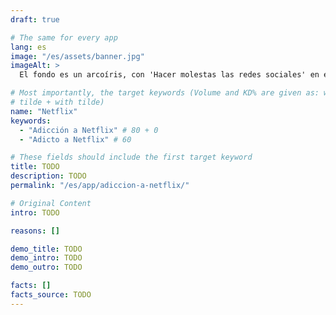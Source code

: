 ```yaml
---
draft: true

# The same for every app
lang: es
image: "/es/assets/banner.jpg"
imageAlt: >
  El fondo es un arcoíris, con 'Hacer molestas las redes sociales' en el centro usando la fuente Comic Sans, y un gato mal dibujado en la esquina superior derecha. Hace referencia al meme de internet 'graphic design is my passion'.

# Most importantly, the target keywords (Volume and KD% are given as: without
# tilde + with tilde)
name: "Netflix"
keywords:
  - "Adicción a Netflix" # 80 + 0
  - "Adicto a Netflix" # 60

# These fields should include the first target keyword
title: TODO
description: TODO
permalink: "/es/app/adiccion-a-netflix/"

# Original Content
intro: TODO

reasons: []

demo_title: TODO
demo_intro: TODO
demo_outro: TODO

facts: []
facts_source: TODO
---
```


